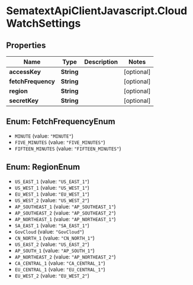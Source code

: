 # SematextApiClientJavascript.CloudWatchSettings

## Properties
| Name               | Type       | Description | Notes      |
| ------------------ | ---------- | ----------- | ---------- |
| **accessKey**      | **String** |             | [optional] |
| **fetchFrequency** | **String** |             | [optional] |
| **region**         | **String** |             | [optional] |
| **secretKey**      | **String** |             | [optional] |

<a name="FetchFrequencyEnum"></a>
## Enum: FetchFrequencyEnum

* `MINUTE` (value: `"MINUTE"`)
* `FIVE_MINUTES` (value: `"FIVE_MINUTES"`)
* `FIFTEEN_MINUTES` (value: `"FIFTEEN_MINUTES"`)


<a name="RegionEnum"></a>
## Enum: RegionEnum

* `US_EAST_1` (value: `"US_EAST_1"`)
* `US_WEST_1` (value: `"US_WEST_1"`)
* `EU_WEST_1` (value: `"EU_WEST_1"`)
* `US_WEST_2` (value: `"US_WEST_2"`)
* `AP_SOUTHEAST_1` (value: `"AP_SOUTHEAST_1"`)
* `AP_SOUTHEAST_2` (value: `"AP_SOUTHEAST_2"`)
* `AP_NORTHEAST_1` (value: `"AP_NORTHEAST_1"`)
* `SA_EAST_1` (value: `"SA_EAST_1"`)
* `GovCloud` (value: `"GovCloud"`)
* `CN_NORTH_1` (value: `"CN_NORTH_1"`)
* `US_EAST_2` (value: `"US_EAST_2"`)
* `AP_SOUTH_1` (value: `"AP_SOUTH_1"`)
* `AP_NORTHEAST_2` (value: `"AP_NORTHEAST_2"`)
* `CA_CENTRAL_1` (value: `"CA_CENTRAL_1"`)
* `EU_CENTRAL_1` (value: `"EU_CENTRAL_1"`)
* `EU_WEST_2` (value: `"EU_WEST_2"`)
